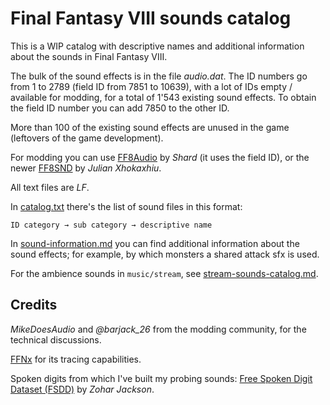 # Final Fantasy VIII sounds catalog


This is a WIP catalog with descriptive names and additional information about the sounds in Final Fantasy VIII.

The bulk of the sound effects is in the file _audio.dat_. The ID numbers go from 1 to 2789 (field ID from 7851 to 10639), with a lot of IDs empty / available for modding, for a total of 1'543 existing sound effects. To obtain the field ID number you can add 7850 to the other ID.

More than 100 of the existing sound effects are unused in the game (leftovers of the game development).

For modding you can use [FF8Audio](https://forums.qhimm.com/index.php?topic=14944.0) by _Shard_ (it uses the field ID), or the newer [FF8SND](https://github.com/julianxhokaxhiu/FF8SND) by _Julian Xhokaxhiu_.

All text files are _LF_.

In [catalog.txt](catalog.txt) there's the list of sound files in this format:

`ID	category → sub category → descriptive name`

In [sound-information.md](sound-information.md) you can find additional information about the sound effects; for example, by which monsters a shared attack sfx is used.

For the ambience sounds in `music/stream`, see [stream-sounds-catalog.md](stream-sounds-catalog.md).


## Credits

_MikeDoesAudio_ and _@barjack\_26_ from the modding community, for the technical discussions.

[FFNx](https://github.com/julianxhokaxhiu/FFNx) for its tracing capabilities.

Spoken digits from which I've built my probing sounds: [Free Spoken Digit Dataset (FSDD)](https://github.com/Jakobovski/free-spoken-digit-dataset) by _Zohar Jackson_.
